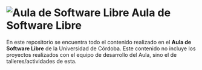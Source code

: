 # ![**Aula de Software Libre**](https://www.uco.es/aulasoftwarelibre/wp-content/uploads/2018/09/logo-cuadrado-transparente-1.png) Aula de Software Libre

En este repositorio se encuentra todo el contenido realizado en el **Aula de Software Libre** de la Universidad de Córdoba. Este contenido no incluye los proyectos realizados con el equipo de desarrollo del Aula, sino el de talleres/actividades de esta.
